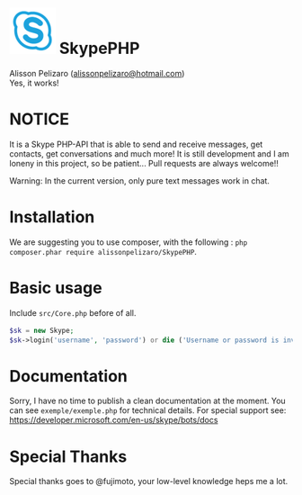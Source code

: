 ![logo](/src/assets/Skype.png)
SkypePHP 
===========
Alisson Pelizaro (alissonpelizaro@hotmail.com)\
Yes, it works!

NOTICE
======
It is a Skype PHP-API that is able to send and receive messages, get contacts, get conversations and much more!
It is still development and I am loneny in this project, so be patient...
Pull requests are always welcome!!

Warning: In the current version, only pure text messages work in chat.

Installation
============
We are suggesting you to use composer, with the following : `php composer.phar require alissonpelizaro/SkypePHP`.

Basic usage
============
Include `src/Core.php` before of all.
```php
$sk = new Skype;
$sk->login('username', 'password') or die ('Username or password is invalid');
```
Documentation
=============
Sorry, I have no time to publish a clean documentation at the moment. You can see `exemple/exemple.php` for technical details. For special support see: https://developer.microsoft.com/en-us/skype/bots/docs

Special Thanks
==============
Special thanks goes to @fujimoto, your low-level knowledge heps me a lot.
